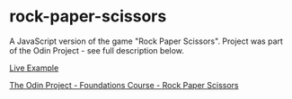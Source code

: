 # rock-paper-scissors

A JavaScript version of the game "Rock Paper Scissors". Project was part of the Odin Project - see full description below.

[Live Example](https://rjlevitt.github.io/etch-a-sketch/)

[The Odin Project - Foundations Course - Rock Paper Scissors](https://www.theodinproject.com/lessons/foundations-rock-paper-scissors)
